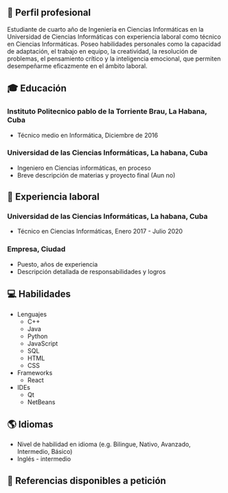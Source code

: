 ## 💼 Perfil profesional
Estudiante de cuarto año de Ingeniería en Ciencias Informáticas en la Universidad de Ciencias Informáticas con experiencia laboral como técnico en Ciencias Informáticas. Poseo habilidades personales como la capacidad de adaptación, el trabajo en equipo, la creatividad, la resolución de problemas, el pensamiento crítico y la inteligencia emocional, que permiten desempeñarme eficazmente en el ámbito laboral.

## 🎓 Educación

### Instituto Politecnico pablo de la Torriente Brau, La Habana, Cuba
- Técnico medio en Informática, Diciembre de 2016

### Universidad de las Ciencias Informáticas, La habana, Cuba
- Ingeniero en Ciencias informáticas, en proceso
- Breve descripción de materias y proyecto final (Aun no)

## 💼 Experiencia laboral

### Universidad de las Ciencias Informáticas, La habana, Cuba
- Técnico en Ciencias Informáticas, Enero 2017 - Julio 2020

### Empresa, Ciudad
- Puesto, años de experiencia
- Descripción detallada de responsabilidades y logros

## 💻 Habilidades
- Lenguajes
  - C++
  - Java
  - Python
  - JavaScript
  - SQL
  - HTML
  - CSS
- Frameworks
  - React
- IDEs
  - Qt
  - NetBeans

## 🌎 Idiomas

- Nivel de habilidad en idioma (e.g. Bilingue, Nativo, Avanzado, Intermedio, Básico)
- Inglés - intermedio

## 🔗 Referencias disponibles a petición
